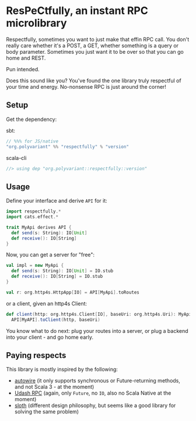 # ResPeCtfully, an instant RPC microlibrary

Respectfully, sometimes you want to just make that effin RPC call. You don't really care whether it's a POST, a GET, whether something is a query or body parameter. Sometimes you just want it to be over so that you can go home and REST.

Pun intended.

Does this sound like you? You've found the one library truly respectful of your time and energy. No-nonsense RPC is just around the corner!

## Setup

Get the dependency:

sbt:

```scala
// %%% for JS/native
"org.polyvariant" %% "respectfully" % "version"
```

scala-cli

```scala
//> using dep "org.polyvariant::respectfully::version"
```

## Usage

Define your interface and derive `API` for it:

```scala
import respectfully.*
import cats.effect.*

trait MyApi derives API {
  def send(s: String): IO[Unit]
  def receive(): IO[String]
}
```

Now, you can get a server for "free":

```scala
val impl = new MyApi {
  def send(s: String): IO[Unit] = IO.stub
  def receive(): IO[String] = IO.stub
}

val r: org.http4s.HttpApp[IO] = API[MyApi].toRoutes
```

or a client, given an http4s Client:

```scala
def client(http: org.http4s.Client[IO], baseUri: org.http4s.Uri): MyApi =
  API[MyAPI].toClient(http, baseUri)
```

You know what to do next: plug your routes into a server, or plug a backend into your client - and go home early.

## Paying respects

This library is mostly inspired by the following:

- [autowire](https://github.com/lihaoyi/autowire) (it only supports synchronous or Future-returning methods, and not Scala 3 - at the moment)
- [Udash RPC](https://guide.udash.io/rpc) (again, only `Future`, no `IO`, also no Scala Native at the moment)
- [sloth](https://github.com/cornerman/sloth) (different design philosophy, but seems like a good library for solving the same problem)
